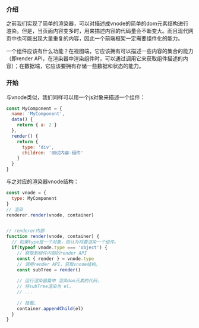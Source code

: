 ### 介绍

之前我们实现了简单的渲染器，可以对描述成vnode的简单的dom元素结构进行渲染。但是，当页面内容变多时，用来描述内容的代码量会不断变大。而且现代网页中也可能出现大量重复的内容，因此一个前端框架一定需要组件化的能力。

一个组件应该有什么功能？在视图端，它应该拥有可以描述一些内容的集合的能力（即render API，在渲染器中渲染组件时，可以通过调用它来获取组件描述的内容）；在数据端，它应该要拥有存储一些数据和状态的能力。

### 开始

与vnode类似，我们同样可以用一个js对象来描述一个组件：

```js
const MyComponent = {
  name: 'MyComponent',
  data() {
    return { a: 2 }
  },
  render() {
    return {
      type: 'div',
      children: '测试内容-组件'
    }
  }
}
```

与之对应的渲染器vnode结构：

```js
const vnode = {
  type: MyComponent
}
// 渲染
renderer.render(vnode, container)


// renderer内部
function render(vnode, container) {
  // 如果type是一个对象，则认为将要渲染一个组件。
  if(typeof vnode.type === 'object') {
    // 获取到组件内部的render API
    const { render } = vnode.type
    // 调用render API，获取vnode结构。
    const subTree = render()
    
    // 运行渲染器篇中 渲染dom元素的代码，
    // 将subTree渲染为 el。
    // ...
    
    // 挂载。
    container.appendChild(el)
  }
}

```